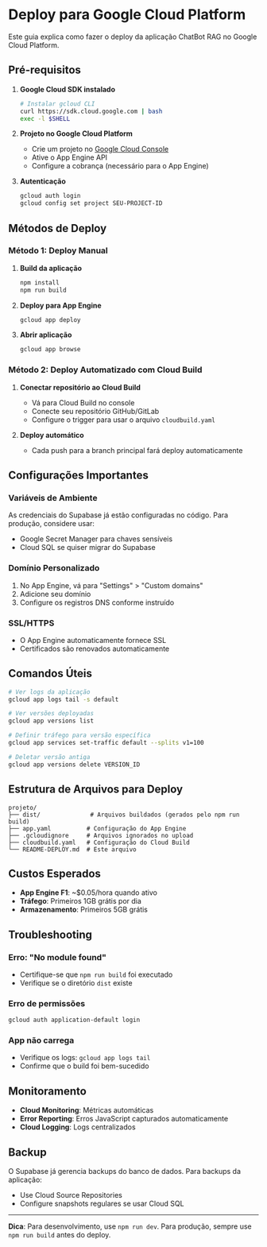# Deploy para Google Cloud Platform

Este guia explica como fazer o deploy da aplicação ChatBot RAG no Google Cloud Platform.

## Pré-requisitos

1. **Google Cloud SDK instalado**
   ```bash
   # Instalar gcloud CLI
   curl https://sdk.cloud.google.com | bash
   exec -l $SHELL
   ```

2. **Projeto no Google Cloud Platform**
   - Crie um projeto no [Google Cloud Console](https://console.cloud.google.com)
   - Ative o App Engine API
   - Configure a cobrança (necessário para o App Engine)

3. **Autenticação**
   ```bash
   gcloud auth login
   gcloud config set project SEU-PROJECT-ID
   ```

## Métodos de Deploy

### Método 1: Deploy Manual

1. **Build da aplicação**
   ```bash
   npm install
   npm run build
   ```

2. **Deploy para App Engine**
   ```bash
   gcloud app deploy
   ```

3. **Abrir aplicação**
   ```bash
   gcloud app browse
   ```

### Método 2: Deploy Automatizado com Cloud Build

1. **Conectar repositório ao Cloud Build**
   - Vá para Cloud Build no console
   - Conecte seu repositório GitHub/GitLab
   - Configure o trigger para usar o arquivo `cloudbuild.yaml`

2. **Deploy automático**
   - Cada push para a branch principal fará deploy automaticamente

## Configurações Importantes

### Variáveis de Ambiente
As credenciais do Supabase já estão configuradas no código. Para produção, considere usar:
- Google Secret Manager para chaves sensíveis
- Cloud SQL se quiser migrar do Supabase

### Domínio Personalizado
1. No App Engine, vá para "Settings" > "Custom domains"
2. Adicione seu domínio
3. Configure os registros DNS conforme instruído

### SSL/HTTPS
- O App Engine automaticamente fornece SSL
- Certificados são renovados automaticamente

## Comandos Úteis

```bash
# Ver logs da aplicação
gcloud app logs tail -s default

# Ver versões deployadas
gcloud app versions list

# Definir tráfego para versão específica
gcloud app services set-traffic default --splits v1=100

# Deletar versão antiga
gcloud app versions delete VERSION_ID
```

## Estrutura de Arquivos para Deploy

```
projeto/
├── dist/              # Arquivos buildados (gerados pelo npm run build)
├── app.yaml          # Configuração do App Engine
├── .gcloudignore     # Arquivos ignorados no upload
├── cloudbuild.yaml   # Configuração do Cloud Build
└── README-DEPLOY.md  # Este arquivo
```

## Custos Esperados

- **App Engine F1**: ~$0.05/hora quando ativo
- **Tráfego**: Primeiros 1GB grátis por dia
- **Armazenamento**: Primeiros 5GB grátis

## Troubleshooting

### Erro: "No module found"
- Certifique-se que `npm run build` foi executado
- Verifique se o diretório `dist` existe

### Erro de permissões
```bash
gcloud auth application-default login
```

### App não carrega
- Verifique os logs: `gcloud app logs tail`
- Confirme que o build foi bem-sucedido

## Monitoramento

- **Cloud Monitoring**: Métricas automáticas
- **Error Reporting**: Erros JavaScript capturados automaticamente
- **Cloud Logging**: Logs centralizados

## Backup

O Supabase já gerencia backups do banco de dados. Para backups da aplicação:
- Use Cloud Source Repositories
- Configure snapshots regulares se usar Cloud SQL

---

**Dica**: Para desenvolvimento, use `npm run dev`. Para produção, sempre use `npm run build` antes do deploy.
